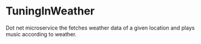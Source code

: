 # TuningInWeather
Dot net microservice the fetches weather data of a given location and plays music according to weather.
